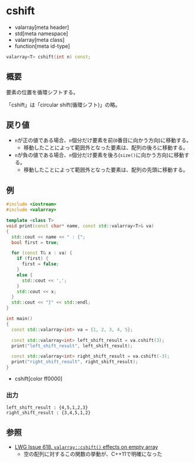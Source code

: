 # cshift
* valarray[meta header]
* std[meta namespace]
* valarray[meta class]
* function[meta id-type]

```cpp
valarray<T> cshift(int n) const;
```

## 概要
要素の位置を循環シフトする。

「cshift」は「circular shift(循環シフト)」の略。


## 戻り値
- `n`が正の値である場合、`n`個分だけ要素を前(`0`番目に向かう方向)に移動する。
	- 移動したことによって範囲外となった要素は、配列の後ろに移動する。
- `n`が負の値である場合、`n`個分だけ要素を後ろ(`size()`に向かう方向)に移動する。
	- 移動したことによって範囲外となった要素は、配列の先頭に移動する。


## 例
```cpp example
#include <iostream>
#include <valarray>

template <class T>
void print(const char* name, const std::valarray<T>& va)
{
  std::cout << name << " : {";
  bool first = true;

  for (const T& x : va) {
    if (first) {
      first = false;
    }
    else {
      std::cout << ',';
    }
    std::cout << x;
  }
  std::cout << "}" << std::endl;
}

int main()
{
  const std::valarray<int> va = {1, 2, 3, 4, 5};

  const std::valarray<int> left_shift_result = va.cshift(3);
  print("left_shift_result", left_shift_result);

  const std::valarray<int> right_shift_result = va.cshift(-3);
  print("right_shift_result", right_shift_result);
}
```
* cshift[color ff0000]

### 出力
```
left_shift_result : {4,5,1,2,3}
right_shift_result : {3,4,5,1,2}
```


## 参照
- [LWG Issue 618. `valarray::cshift()` effects on empty array](http://www.open-std.org/jtc1/sc22/wg21/docs/lwg-defects.html#618)
    - 空の配列に対するこの関数の挙動が、C++11で明確になった

